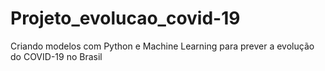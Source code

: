 # Projeto_evolucao_covid-19
Criando modelos com Python e Machine Learning para prever a evolução do COVID-19 no Brasil
